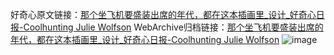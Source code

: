 好奇心原文链接：[那个坐飞机要盛装出席的年代，都在这本插画里_设计_好奇心日报-Coolhunting Julie Wolfson](https://www.qdaily.com/articles/10041.html)
WebArchive归档链接：[那个坐飞机要盛装出席的年代，都在这本插画里_设计_好奇心日报-Coolhunting Julie Wolfson](http://web.archive.org/web/20190623155513/https://www.qdaily.com/articles/10041.html)
![image](http://ww3.sinaimg.cn/large/007d5XDply1g3vuw4bkqej30u02m2nns)